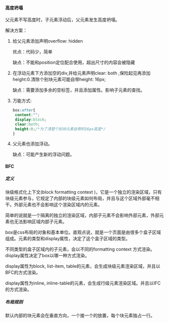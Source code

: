 #### 高度坍塌  

父元素不写高度时，子元素浮动后，父元素发生高度坍塌。

解决方案：

1. 给父元素添加声明overflow: hidden 

   优点：代码少，简单

   缺点：不能和position定位配合使用，超出尺寸的内容会被隐藏

2. 在浮动元素下方添加空的div,并给元素声明clear: both ,保险起见再添加height:0.清除个别块元素可能自带height: 16px; 

   缺点：需要添加多余的空标签，并且添加属性。影响子元素的查找。

3. 万能方式:

   ```css
   box:after{
   	content:"";
   	display:block;
   	clear:both;
   	height:0;/*为了清楚个别块元素自带的16px高度*/
   }
   ```

   

4. 父元素也添加浮动。

   缺点：可能产生新的浮动问题。

####  BFC

##### 定义

块级格式化上下文(block formatting context )，它是一个独立的渲染区域，只有块级元素参与，它规定了内部的块级元素如何布局，并且与这个区域外部毫不相干。外部元素也不会影响这个渲染区域内的元素。

简单的说就是一个隔离的独立的渲染区域，内部子元素不会影响外部元素，外部元素也无法影响区域内部子元素。

box是css布局的对象和基本单位。直观点说，就是一个页面是由很多个盒子区域组成。元素的类型和display属性，决定了这个盒子区域的类型。

不同类型的盒子区域内的子元素，会以不同的formatting context 方式渲染。display属性决定了box以哪一种方式渲染。  

display属性为block, list-item, table的元素，会生成块级元素渲染区域，并且以BFC的方式渲染。

display属性为inline, inline-table的元素，会生成行级元素渲染区域。并且以IFC的方式渲染。

##### 布局规则  

默认内部的块元素会在垂直方向，一个接一个的放置，每个块元素独占一行。




















